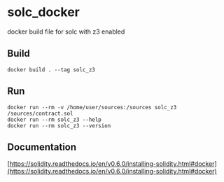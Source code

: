 # solc_docker
docker build file for solc with z3 enabled

## Build
```
docker build . --tag solc_z3
```

## Run

```
docker run --rm -v /home/user/sources:/sources solc_z3 /sources/contract.sol
docker run --rm solc_z3 --help
docker run --rm solc_z3 --version
```


## Documentation
[https://solidity.readthedocs.io/en/v0.6.0/installing-solidity.html#docker](https://solidity.readthedocs.io/en/v0.6.0/installing-solidity.html#docker)
